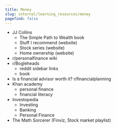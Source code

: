 ```yaml
---
title: Money
slug: internal/learning_resources/money
pagefind: false
---
```


-   JJ Collins
    -   The Simple Path to Wealth book
    -   Stuff I recommend (website)
    -   Stock series (website)
    -   Home ownership (website)
-   r/personalfinance wiki
-   r/Bogleheads
    -   reddit sidebar links
    -   book
-   Is a financial advisor worth it? r/financialplanning
-   Khan academy
    -   personal finance
    -   financial literacy
-   Investopedia
    -   Investing
    -   Banking
    -   Personal Finance
-   The Math Sorcerer (Finviz, Stock market playlist)
